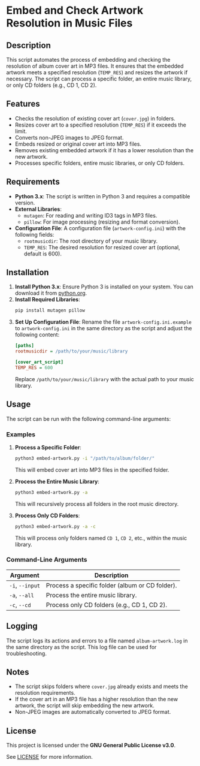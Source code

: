 # Embed and Check Artwork Resolution in Music Files

## Description
This script automates the process of embedding and checking the resolution of album cover art in MP3 files. It ensures that the embedded artwork meets a specified resolution (`TEMP_RES`) and resizes the artwork if necessary. The script can process a specific folder, an entire music library, or only CD folders (e.g., CD 1, CD 2).

## Features
- Checks the resolution of existing cover art (`cover.jpg`) in folders.
- Resizes cover art to a specified resolution (`TEMP_RES`) if it exceeds the limit.
- Converts non-JPEG images to JPEG format.
- Embeds resized or original cover art into MP3 files.
- Removes existing embedded artwork if it has a lower resolution than the new artwork.
- Processes specific folders, entire music libraries, or only CD folders.

## Requirements
- **Python 3.x**: The script is written in Python 3 and requires a compatible version.
- **External Libraries**:
  - `mutagen`: For reading and writing ID3 tags in MP3 files.
  - `pillow`: For image processing (resizing and format conversion).
- **Configuration File**: A configuration file (`artwork-config.ini`) with the following fields:
  - `rootmusicdir`: The root directory of your music library.
  - `TEMP_RES`: The desired resolution for resized cover art (optional, default is 600).

## Installation
1. **Install Python 3.x**: Ensure Python 3 is installed on your system. You can download it from [python.org](https://www.python.org/).
2. **Install Required Libraries**:
   ```bash
   pip install mutagen pillow
   ```
3. **Set Up Configuration File**:
   Rename the file `artwork-config.ini.example` to `artwork-config.ini` in the same directory as the script and adjust the following content:
   ```ini
   [paths]
   rootmusicdir = /path/to/your/music/library

   [cover_art_script]
   TEMP_RES = 600
   ```
   Replace `/path/to/your/music/library` with the actual path to your music library.

## Usage
The script can be run with the following command-line arguments:

### Examples
1. **Process a Specific Folder**:
   ```bash
   python3 embed-artwork.py -i "/path/to/album/folder/"
   ```
   This will embed cover art into MP3 files in the specified folder.

2. **Process the Entire Music Library**:
   ```bash
   python3 embed-artwork.py -a
   ```
   This will recursively process all folders in the root music directory.

3. **Process Only CD Folders**:
   ```bash
   python3 embed-artwork.py -a -c
   ```
   This will process only folders named `CD 1`, `CD 2`, etc., within the music library.

### Command-Line Arguments
| Argument | Description |
|----------|-------------|
| `-i`, `--input` | Process a specific folder (album or CD folder). |
| `-a`, `--all`   | Process the entire music library. |
| `-c`, `--cd`    | Process only CD folders (e.g., CD 1, CD 2). |

## Logging
The script logs its actions and errors to a file named `album-artwork.log` in the same directory as the script. This log file can be used for troubleshooting.

## Notes
- The script skips folders where `cover.jpg` already exists and meets the resolution requirements.
- If the cover art in an MP3 file has a higher resolution than the new artwork, the script will skip embedding the new artwork.
- Non-JPEG images are automatically converted to JPEG format.

## License

This project is licensed under the **GNU General Public License v3.0**.

See [LICENSE](../../LICENSE) for more information.
